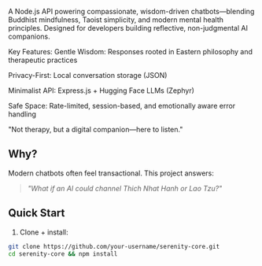 A Node.js API powering compassionate, wisdom-driven chatbots—blending Buddhist mindfulness, Taoist simplicity, and modern mental health principles. Designed for developers building reflective, non-judgmental AI companions.

Key Features:
Gentle Wisdom: Responses rooted in Eastern philosophy and therapeutic practices

Privacy-First: Local conversation storage (JSON)

Minimalist API: Express.js + Hugging Face LLMs (Zephyr)

Safe Space: Rate-limited, session-based, and emotionally aware error handling

"Not therapy, but a digital companion—here to listen."



## Why?  
Modern chatbots often feel transactional. This project answers:  
> *"What if an AI could channel Thich Nhat Hanh or Lao Tzu?"*  

## Quick Start  
1. Clone + install:  
```bash  
git clone https://github.com/your-username/serenity-core.git  
cd serenity-core && npm install  
